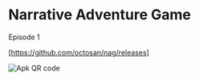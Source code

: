 # Narrative Adventure Game
Episode 1

[https://github.com/octosan/nag/releases]

![Apk QR code](http://api.qrserver.com/v1/create-qr-code/?color=000000&bgcolor=FFFFFF&data=https%3A%2F%2Fgithub.com%2Foctosan%2Fnag%2Ftree%2Fmaster%2Fapp%2Fbuild%2Foutputs%2Fapk%2Fapp-debug.apk%3Fraw%3Dtrue&qzone=1&margin=0&size=400x400&ecc=L)
